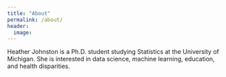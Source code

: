 ```yaml
---
title: "About"
permalink: /about/
header:
  image:
---
```

Heather Johnston is a Ph.D. student studying Statistics at the University of Michigan. She is interested in data science, machine learning, education, and health disparities. 
